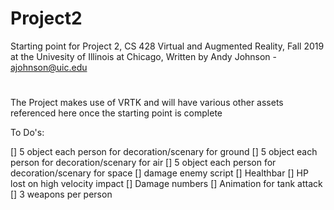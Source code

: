 # Project2
Starting point for Project 2, CS 428 Virtual and Augmented Reality, Fall 2019 at the Univesity of Illinois at Chicago,
Written by Andy Johnson - ajohnson@uic.edu
#
The Project makes use of VRTK and will have various other assets referenced here once the starting point is complete

To Do's:

  [] 5 object each person for decoration/scenary for ground
  [] 5 object each person for decoration/scenary for air
  [] 5 object each person for decoration/scenary for space
  [] damage enemy script
  [] Healthbar
  [] HP lost on high velocity impact
  [] Damage numbers
  [] Animation for tank attack
  [] 3 weapons per person
